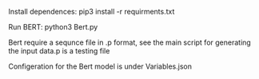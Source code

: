 Install dependences:
pip3 install -r requirments.txt

Run BERT:
python3 Bert.py

Bert require a sequnce file in .p format, see the main script for generating the input
data.p is a testing file

Configeration for the Bert model is under Variables.json
